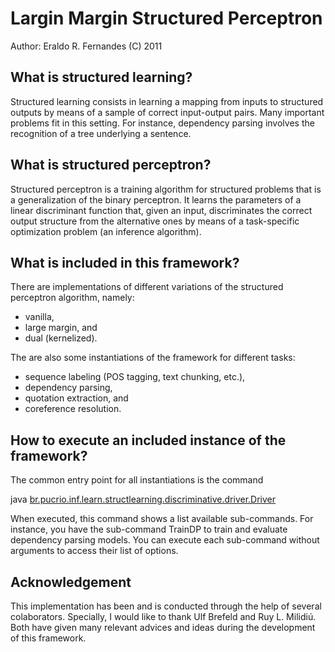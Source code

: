 
# Largin Margin Structured Perceptron

Author: Eraldo R. Fernandes
(C) 2011

## What is structured learning?

Structured learning consists in learning a mapping from inputs to structured
outputs by means of a sample of correct input-output pairs. Many important
problems fit in this setting. For instance, dependency parsing involves the
recognition of a tree underlying a sentence.


## What is structured perceptron?

Structured perceptron is a training algorithm for structured problems that is a generalization of the binary perceptron.
It learns the parameters of a linear discriminant function that, given an input,
  discriminates the correct output structure from the alternative ones by means of a task-specific optimization problem
    (an inference algorithm).


## What is included in this framework?

There are implementations of different variations of the structured perceptron algorithm,
  namely:
* vanilla,
* large margin, and
* dual (kernelized).

The are also some instantiations of the framework for different tasks:
* sequence labeling (POS tagging, text chunking, etc.),
* dependency parsing,
* quotation extraction, and
* coreference resolution.


## How to execute an included instance of the framework?

The common entry point for all instantiations is the command

  java [br.pucrio.inf.learn.structlearning.discriminative.driver.Driver](https://github.com/eraldoluis/Large-Margin-Structured-Perceptron/blob/master/src/br/pucrio/inf/learn/structlearning/discriminative/driver/Driver.java)

When executed, this command shows a list available sub-commands.
For instance, you have the sub-command TrainDP to train and evaluate dependency parsing models.
You can execute each sub-command without arguments to access their list of options.


## Acknowledgement

This implementation has been and is conducted through the help of several colaborators.
Specially, I would like to thank Ulf Brefeld and Ruy L. Milidiú.
Both have given many relevant advices and ideas during the development of this framework.
